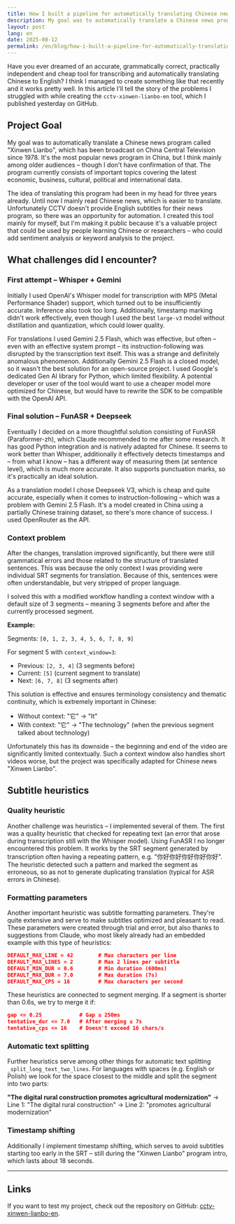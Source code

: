 ```yaml
---
title: How I built a pipeline for automatically translating Chinese news
description: My goal was to automatically translate a Chinese news program called "Xinwen Lianbo", which has been broadcast on China Central Television since 1978. It's the most popular news program in China.
layout: post
lang: en
date: 2025-08-12
permalink: /en/blog/how-i-built-a-pipeline-for-automatically-translating-chinese-news/
---
```


Have you ever dreamed of an accurate, grammatically correct, practically independent and cheap tool for transcribing and automatically translating Chinese to English? I think I managed to create something like that recently and it works pretty well. In this article I'll tell the story of the problems I struggled with while creating the `cctv-xinwen-lianbo-en` tool, which I published yesterday on GitHub.

## Project Goal

My goal was to automatically translate a Chinese news program called "Xinwen Lianbo", which has been broadcast on China Central Television since 1978. It's the most popular news program in China, but I think mainly among older audiences – though I don't have confirmation of that. The program currently consists of important topics covering the latest economic, business, cultural, political and international data.

The idea of translating this program had been in my head for three years already. Until now I mainly read Chinese news, which is easier to translate. Unfortunately CCTV doesn't provide English subtitles for their news program, so there was an opportunity for automation. I created this tool mainly for myself, but I'm making it public because it's a valuable project that could be used by people learning Chinese or researchers – who could add sentiment analysis or keyword analysis to the project.

## What challenges did I encounter?

### First attempt – Whisper + Gemini

Initially I used OpenAI's Whisper model for transcription with MPS (Metal Performance Shader) support, which turned out to be insufficiently accurate. Inference also took too long. Additionally, timestamp marking didn't work effectively, even though I used the best `large-v3` model without distillation and quantization, which could lower quality.

For translations I used Gemini 2.5 Flash, which was effective, but often – even with an effective system prompt – its instruction-following was disrupted by the transcription text itself. This was a strange and definitely anomalous phenomenon. Additionally Gemini 2.5 Flash is a closed model, so it wasn't the best solution for an open-source project. I used Google's dedicated Gen AI library for Python, which limited flexibility. A potential developer or user of the tool would want to use a cheaper model more optimized for Chinese, but would have to rewrite the SDK to be compatible with the OpenAI API.

### Final solution – FunASR + Deepseek

Eventually I decided on a more thoughtful solution consisting of FunASR (Paraformer-zh), which Claude recommended to me after some research. It has good Python integration and is natively adapted for Chinese. It seems to work better than Whisper, additionally it effectively detects timestamps and – from what I know – has a different way of measuring them (at sentence level), which is much more accurate. It also supports punctuation marks, so it's practically an ideal solution.

As a translation model I chose Deepseek V3, which is cheap and quite accurate, especially when it comes to instruction-following – which was a problem with Gemini 2.5 Flash. It's a model created in China using a partially Chinese training dataset, so there's more chance of success. I used OpenRouter as the API.

### Context problem

After the changes, translation improved significantly, but there were still grammatical errors and those related to the structure of translated sentences. This was because the only context I was providing were individual SRT segments for translation. Because of this, sentences were often understandable, but very stripped of proper language.

I solved this with a modified workflow handling a context window with a default size of 3 segments – meaning 3 segments before and after the currently processed segment.

**Example:**

Segments: `[0, 1, 2, 3, 4, 5, 6, 7, 8, 9]`

For segment 5 with `context_window=3`:

- Previous: `[2, 3, 4]` (3 segments before)
- Current: `[5]` (current segment to translate)
- Next: `[6, 7, 8]` (3 segments after)

This solution is effective and ensures terminology consistency and thematic continuity, which is extremely important in Chinese:

- Without context: "它" → "It"
- With context: "它" → "The technology" (when the previous segment talked about technology)

Unfortunately this has its downside – the beginning and end of the video are significantly limited contextually. Such a context window also handles short videos worse, but the project was specifically adapted for Chinese news "Xinwen Lianbo".

## Subtitle heuristics

### Quality heuristic

Another challenge was heuristics – I implemented several of them. The first was a quality heuristic that checked for repeating text (an error that arose during transcription still with the Whisper model). Using FunASR I no longer encountered this problem. It works by the SRT segment generated by transcription often having a repeating pattern, e.g. "你好你好你好你好你好". The heuristic detected such a pattern and marked the segment as erroneous, so as not to generate duplicating translation (typical for ASR errors in Chinese).

### Formatting parameters

Another important heuristic was subtitle formatting parameters. They're quite extensive and serve to make subtitles optimized and pleasant to read. These parameters were created through trial and error, but also thanks to suggestions from Claude, who most likely already had an embedded example with this type of heuristics:

```json
DEFAULT_MAX_LINE = 42        # Max characters per line
DEFAULT_MAX_LINES = 2        # Max 2 lines per subtitle
DEFAULT_MIN_DUR = 0.6        # Min duration (600ms)
DEFAULT_MAX_DUR = 7.0        # Max duration (7s)
DEFAULT_MAX_CPS = 16         # Max characters per second
```

These heuristics are connected to segment merging. If a segment is shorter than 0.6s, we try to merge it if:

```json
gap <= 0.25            # Gap ≤ 250ms
tentative_dur <= 7.0   # After merging ≤ 7s
tentative_cps <= 16    # Doesn't exceed 16 chars/s
```

### Automatic text splitting

Further heuristics serve among other things for automatic text splitting `_split_long_text_two_lines`. For languages with spaces (e.g. English or Polish) we look for the space closest to the middle and split the segment into two parts:

**"The digital rural construction promotes agricultural modernization"**
→ Line 1: "The digital rural construction"
→ Line 2: "promotes agricultural modernization"

### Timestamp shifting

Additionally I implement timestamp shifting, which serves to avoid subtitles starting too early in the SRT – still during the "Xinwen Lianbo" program intro, which lasts about 18 seconds.

---

## Links

If you want to test my project, check out the repository on GitHub: [cctv-xinwen-lianbo-en](https://github.com/piotrmaciejbednarski/cctv-xinwen-lianbo-en).
